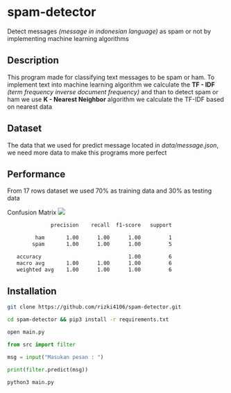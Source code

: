 # spam-detector
Detect messages *(message in indonesian language)* as spam or not by implementing machine learning algorithms
## Description
This program made for classifying text messages to be spam or ham. To implement text into machine learning algorithm we calculate the **TF - IDF** *(term frequency inverse document frequency)* and than to detect spam or ham we use **K - Nearest Neighbor** algorithm we calculate the TF-IDF based on nearest data

## Dataset
The data that we used for predict message located in *data/message.json*, we need more data to make this programs more perfect
## Performance
From 17 rows dataset we used 70% as training data and 30% as testing data

Confusion Matrix
![](https://i.postimg.cc/D0MHYgwd/confusion-matrix.png)
```bash
              precision    recall  f1-score   support

         ham       1.00      1.00      1.00         1
        spam       1.00      1.00      1.00         5

   accuracy                            1.00         6
   macro avg       1.00      1.00      1.00         6
   weighted avg    1.00      1.00      1.00         6
```
## Installation
```bash
git clone https://github.com/rizki4106/spam-detector.git
```
```bash
cd spam-detector && pip3 install -r requirements.txt
```
```bash
open main.py
```
```python
from src import filter

msg = input("Masukan pesan : ")

print(filter.predict(msg))
```

```bash
python3 main.py
```
